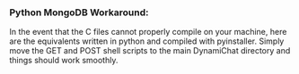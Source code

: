 ### Python MongoDB Workaround:

In the event that the C files cannot properly compile on your machine, here are the equivalents written in python and compiled with pyinstaller. Simply move the GET and POST shell scripts to the main DynamiChat directory and things should work smoothly.
